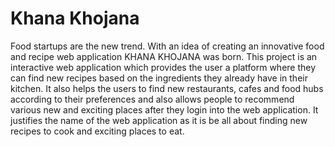 # Khana Khojana

Food startups are the new trend. With an idea of creating an innovative food and recipe web application KHANA KHOJANA was born. This project is an interactive web application which provides the user a platform where they can find new recipes based on the ingredients they already have in their kitchen. It also helps the users to find new restaurants, cafes and food hubs according to their preferences and also allows people to recommend various new and exciting places after they login into the web application. It justifies the name of the web application as it is be all about finding new recipes to cook and exciting places to eat.
